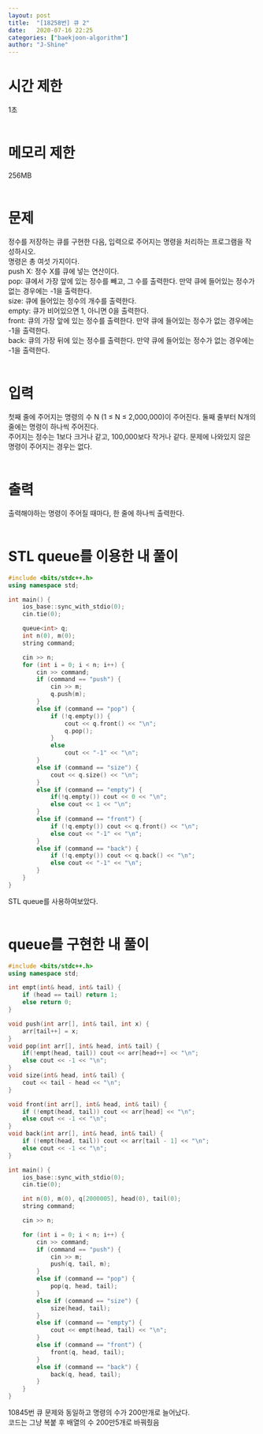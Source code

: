 ```yaml
---
layout: post
title:  "[18258번] 큐 2"
date:   2020-07-16 22:25
categories: ["baekjoon-algorithm"]
author: "J-Shine"
---
```

# 시간 제한
1초<br><br>

# 메모리 제한
256MB<br><br>

# 문제  
정수를 저장하는 큐를 구현한 다음, 입력으로 주어지는 명령을 처리하는 프로그램을 작성하시오.<br>
명령은 총 여섯 가지이다.<br>
push X: 정수 X를 큐에 넣는 연산이다.<br>
pop: 큐에서 가장 앞에 있는 정수를 빼고, 그 수를 출력한다. 만약 큐에 들어있는 정수가 없는 경우에는 -1을 출력한다.<br>
size: 큐에 들어있는 정수의 개수를 출력한다.<br>
empty: 큐가 비어있으면 1, 아니면 0을 출력한다.<br>
front: 큐의 가장 앞에 있는 정수를 출력한다. 만약 큐에 들어있는 정수가 없는 경우에는 -1을 출력한다.<br>
back: 큐의 가장 뒤에 있는 정수를 출력한다. 만약 큐에 들어있는 정수가 없는 경우에는 -1을 출력한다.<br><br>

# 입력  

첫째 줄에 주어지는 명령의 수 N (1 ≤ N ≤ 2,000,000)이 주어진다. 둘째 줄부터 N개의 줄에는 명령이 하나씩 주어진다.<br>
주어지는 정수는 1보다 크거나 같고, 100,000보다 작거나 같다. 문제에 나와있지 않은 명령이 주어지는 경우는 없다.<br><br>
# 출력  

출력해야하는 명령이 주어질 때마다, 한 줄에 하나씩 출력한다.<br><br>

# STL queue를 이용한 내 풀이

```c++
#include <bits/stdc++.h>
using namespace std;

int main() {
	ios_base::sync_with_stdio(0);
	cin.tie(0);

	queue<int> q;
	int n(0), m(0);
	string command;

	cin >> n;
	for (int i = 0; i < n; i++) {
		cin >> command;
		if (command == "push") {
			cin >> m;
			q.push(m);
		}
		else if (command == "pop") {
			if (!q.empty()) {
				cout << q.front() << "\n";
				q.pop();
			}
			else
				cout << "-1" << "\n";
		}
		else if (command == "size") {
			cout << q.size() << "\n";
		}
		else if (command == "empty") {
			if(!q.empty()) cout << 0 << "\n";
			else cout << 1 << "\n";
		}
		else if (command == "front") {
			if (!q.empty()) cout << q.front() << "\n";
			else cout << "-1" << "\n";
		}
		else if (command == "back") {
			if (!q.empty()) cout << q.back() << "\n";
			else cout << "-1" << "\n";
		}
	}
}
```
STL queue를 사용하여보았다.<br><br>

# queue를 구현한 내 풀이
```c++
#include <bits/stdc++.h>
using namespace std;

int empt(int& head, int& tail) {
	if (head == tail) return 1;
	else return 0;
}

void push(int arr[], int& tail, int x) {
	arr[tail++] = x;
}
void pop(int arr[], int& head, int& tail) {
	if(!empt(head, tail)) cout << arr[head++] << "\n";
	else cout << -1 << "\n";
}
void size(int& head, int& tail) {
	cout << tail - head << "\n";
}

void front(int arr[], int& head, int& tail) {
	if (!empt(head, tail)) cout << arr[head] << "\n";
	else cout << -1 << "\n";
}
void back(int arr[], int& head, int& tail) {
	if (!empt(head, tail)) cout << arr[tail - 1] << "\n";
	else cout << -1 << "\n";
}

int main() {
	ios_base::sync_with_stdio(0);
	cin.tie(0);

	int n(0), m(0), q[2000005], head(0), tail(0);
	string command;

	cin >> n;

	for (int i = 0; i < n; i++) {
		cin >> command;
		if (command == "push") {
			cin >> m;
			push(q, tail, m);
		}
		else if (command == "pop") {
			pop(q, head, tail);
		}
		else if (command == "size") {
			size(head, tail);
		}
		else if (command == "empty") {
			cout << empt(head, tail) << "\n";
		}
		else if (command == "front") {
			front(q, head, tail);
		}
		else if (command == "back") {
			back(q, head, tail);
		}
	}
}
```
10845번 큐 문제와 동일하고 명령의 수가 200만개로 늘어났다.<br>
코드는 그냥 복붙 후 배열의 수 200만5개로 바꿔줬음<br><br>
